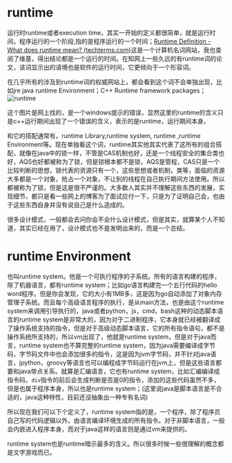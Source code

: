 # runtime

运行时runtime或者execution time，其实一开始的定义都很简单，就是运行时间，程序运行的一个阶段,指的是程序运行的一个时间；[Runtime Definition - What does runtime mean? (techterms.com)](https://techterms.com/definition/runtime)这是一个计算机名词网站，我也查阅了维基，得出结论都是一个运行的时间。在知网上一些久远的有runtime词的论文，该词显示出的语境也是软件的运行时间，它更倾向于一个形容词。

在几乎所有的涉及到runtime词的权威网站上，都会看到这个词不会单独出现，比如jre java runtime Environment；C++ Runtime framework packages；![runtime](https://pica.zhimg.com/70/v2-3cd03bbad48bfa32ebf3da6e7c3024f8_1440w.image?source=172ae18b&biz_tag=Post)

这个图片是网上找的，是一个windows提示的错误，显然这里的runtime的含义只是c++运行期间出现了一个错误的含义，表示的是runtime，运行期间本身。



和它的搭配通常有，runtime Library,runtime system, runtime ,runtime Environment等。现在单独看这个词，runtime其实他其实代表了这所有的组合搭配，就像在java中的锁一样，不管是CAS机制也好，还是一个线程安全的集合类也好，AQS也好都被称为了锁，但是锁根本都不是锁，AQS是管程，CAS只是一个比较判断的思想，锁代表的资源只有一个，这些思想或者机制，类等，面临的资源大多都是一个对象，抢占一个对象，不让别的线程在自己执行期间方法使用。所以都被称为了锁，但是这是很不严谨的。大多数人其实并不理解这些东西的发展，实现细节，都只是看一些网上的博客为了面试应付一下，只是为了证明自己会，也由于这些东西自身并没有说自己是什么造成的。

很多设计模式，一般都会去问你会不会什么设计模式，但是其实，就算某个人不知道，其实已经在用了，设计模式也不是发明出来的，而是一个总结。

# runtime Environment

也叫runtime system。他是一个可执行程序的子系统。所有的语言构建的程序，除了机器语言，都有runtime system；比如go语言构建完一个五行代码的hello word程序。但是你会发现，它的大小有1MB多，这是因为go自动添加了对象内存管理子系统。而且每个高级语言程序的执行，是从main方法，也是由这个runtime system来调用引导执行的，java或者python，js，cmd，bash这种的动态脚本语言的runtime system是非常大的，因为对于二进制程序，它本身就已经被翻译成了操作系统支持的指令，但是对于高级动态脚本语言，它的所有指令语句，都不是操作系统所支持的，所以vm出现了，他就是runtime system，但是对于java而言，runtime system也不算完整的runtime system，因为java需要编译成字节码，字节码文件中也会添加很多的指令，这是因为jvm字节码，并不针对java语言，jpython，groovy等语言也可以编程成字节码运行在jvm上，但是这些语言都要和java带点关系。就算是汇编语言，它也有runtime system，比如汇编编译成指令码，`div`指令的前后会生成判断是否是0的指令，添加的这些代码虽然不多，但是也属于程序本身，所以也是runtime system；(这里说java是脚本语言是不合适的，java这种特性，目前还没抽象出一种专有名词)



所以现在我们可以下个定义了，runtime system指的是，一个程序，除了程序员自己写的代码逻辑以外，由语言编译环境生成的所有指令。对于非脚本语言，一般会内嵌进入程序本身，而对于java这样的语言则是通过vm来提供的。

runtime system也是runtime暗示最多的含义。所以很多时候一些很理解的概念都是文字游戏而已。